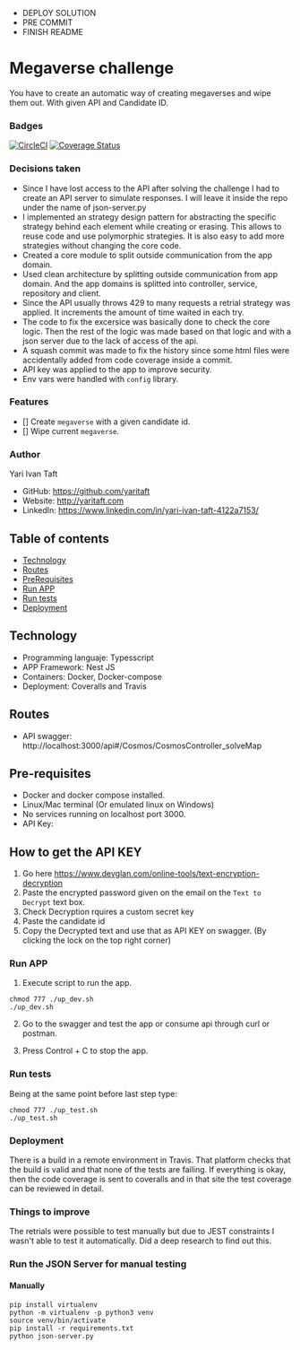 - DEPLOY SOLUTION
- PRE COMMIT
- FINISH README

# Megaverse challenge

You have to create an automatic way of creating megaverses and wipe them out. With given API and Candidate ID.

### Badges

[![CircleCI](https://dl.circleci.com/status-badge/img/circleci/DVoiAwDzmMcvshPZnm3jCP/ASAErrsAbrCMQahxbmgeyR/tree/master.svg?style=svg)](https://dl.circleci.com/status-badge/redirect/circleci/DVoiAwDzmMcvshPZnm3jCP/ASAErrsAbrCMQahxbmgeyR/tree/master)
[![Coverage Status](https://coveralls.io/repos/github/yaritaft/cosmos-challenge/badge.svg?branch=master)](https://coveralls.io/github/yaritaft/cosmos-challenge?branch=master)

### Decisions taken

- Since I have lost access to the API after solving the challenge I had to create an API server to simulate responses. I will leave it inside the repo
  under the name of json-server.py
- I implemented an strategy design pattern for abstracting the specific strategy behind each element while creating or erasing. This allows to reuse code and use polymorphic strategies.
  It is also easy to add more strategies without changing the core code.
- Created a core module to split outside communication from the app domain.
- Used clean architecture by splitting outside communication from app domain. And the app domains is splitted into controller, service, repository and client.
- Since the API usually throws 429 to many requests a retrial strategy was applied. It increments the amount of time waited in each try.
- The code to fix the excersice was basically done to check the core logic. Then the rest of the logic was made based on that logic and with a json server due to the lack of access of the api.
- A squash commit was made to fix the history since some html files were accidentally added from code coverage inside a commit.
- API key was applied to the app to improve security.
- Env vars were handled with `config` library.

### Features

- [] Create `megaverse` with a given candidate id.
- [] Wipe current `megaverse`.

### Author

Yari Ivan Taft

- GitHub: https://github.com/yaritaft
- Website: http://yaritaft.com
- LinkedIn: https://www.linkedin.com/in/yari-ivan-taft-4122a7153/

## Table of contents

- [Technology](#Technology)
- [Routes](#Routes)
- [PreRequisites](#Pre-requisites)
- [Run APP](#Run-APP)
- [Run tests](#Run-tests)
- [Deployment](#Deployment)

## Technology

- Programming languaje: Typesscript
- APP Framework: Nest JS
- Containers: Docker, Docker-compose
- Deployment: Coveralls and Travis

## Routes

- API swagger: http://localhost:3000/api#/Cosmos/CosmosController_solveMap

## Pre-requisites

- Docker and docker compose installed.
- Linux/Mac terminal (Or emulated linux on Windows)
- No services running on localhost port 3000.
- API Key:

## How to get the API KEY

1. Go here https://www.devglan.com/online-tools/text-encryption-decryption
2. Paste the encrypted password given on the email on the `Text to Decrypt` text box.
3. Check Decryption rquires a custom secret key
4. Paste the candidate id
5. Copy the Decrypted text and use that as API KEY on swagger. (By clicking the lock on the top right corner)

### Run APP

1. Execute script to run the app.

```
chmod 777 ./up_dev.sh
./up_dev.sh
```

2. Go to the swagger and test the app or consume api through curl or postman.

3. Press Control + C to stop the app.

### Run tests

Being at the same point before last step type:

```
chmod 777 ./up_test.sh
./up_test.sh
```

### Deployment

There is a build in a remote environment in Travis. That platform checks that
the build is valid and that none of the tests are failing. If everything is
okay, then the code coverage is sent to coveralls and in that site the test
coverage can be reviewed in detail.

### Things to improve

The retrials were possible to test manually but due to JEST constraints I wasn't able to test it automatically.
Did a deep research to find out this.

### Run the JSON Server for manual testing

#### Manually

```
pip install virtualenv
python -m virtualenv -p python3 venv
source venv/bin/activate
pip install -r requirements.txt
python json-server.py
```
